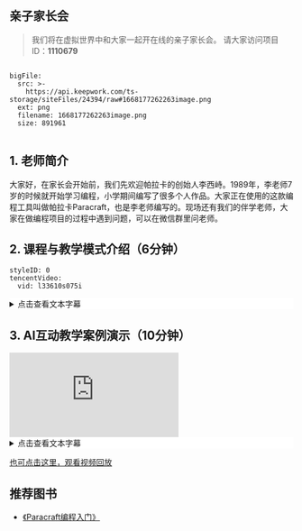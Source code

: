 ## 亲子家长会

> 我们将在虚拟世界中和大家一起开在线的亲子家长会。
请大家访问项目ID：**1110679**


```@BigFile

bigFile:
  src: >-
    https://api.keepwork.com/ts-storage/siteFiles/24394/raw#1668177262263image.png
  ext: png
  filename: 1668177262263image.png
  size: 891961
          
```
## 1. 老师简介
大家好，在家长会开始前，我们先欢迎帕拉卡的创始人李西峙。1989年，李老师7岁的时候就开始学习编程，小学期间编写了很多个人作品。大家正在使用的这款编程工具叫做帕拉卡Paracraft，也是李老师编写的。现场还有我们的伴学老师，大家在做编程项目的过程中遇到问题，可以在微信群里问老师。

## 2. 课程与教学模式介绍（6分钟）

```@TencentVideo
styleID: 0
tencentVideo:
  vid: l33610s075i

```

<details style="background-color:white">
  <summary>点击查看文本字幕</summary><p>

> 先来思考一个问题，大家觉得我们**人类的大脑中有什么**？

有些同学很厉害，说大脑中有神经细胞。大家再想想这些细胞中存储了什么信息？其实，我们脑海中是有**记忆**的，很多很多的记忆。那记忆又是什么呢？其实记忆就是**动画**。大家正在看到的我的演讲，就在你们每个人头脑中留下了一段记忆，也留下了一段动画。说不定，某个晚上你还会梦见它。

除了动画和记忆，我们大脑中还有一种神奇的能量，叫做思维。思维是做什么的呢？它是用来**控制动画的，控制我们头脑中的记忆**，包括情绪。计算机和大脑很像，编写程序前，我们首先要创造场景和动画，然后用代码去控制动画，就像用思维控制记忆一样。 

帕拉卡与传统的编程课不同，我们重视完整的项目制作，也就是动画和编程我们都要学。如果我们脑海中只有思维，没有记忆，我们将没有创造力。创造立体的场景和动画，不仅可以培养孩子的空间智能，也是一切编程项目的基础。

学习编程，就是要完成一个又一个的项目。帕拉卡课程中的项目都不是简单的项目，我们使用AI互动教学系统，手把手的教孩子完成软件操作。但是真正的编程，需要孩子们自己去大量的练习、克服各种困难，将项目越做越好。我曾见过有些同学用1周、1个月甚至1年去完成一个项目，但是最终的作品往往比我们课堂上教的同名项目复杂数十倍。 

对家长，我们想说，帕拉卡的服务不只是课上的1小时，而是课后几十上百倍的业余时间。数据显示，小学生每天看手机等屏幕的时间是3小时，青年人是每天5-9小时。如果孩子能够对帕拉卡保持兴趣，并用电脑进行创造，其实是真正解决了手机等引起的社会矛盾。家长应该大胆的让孩子长时间的使用帕拉卡去创造。

同时帕拉卡也进入了2022年中国教育部发布的《信息科技》的课标解读。 帕拉卡是符合中国科教兴国大战略的可以自主学习的创作工具。


</p></details>



## 3. AI互动教学案例演示（10分钟）

<div class="aspect-ratio">
  <iframe src="https://macros.keepwork.com/?projectId=1110679&capture=[1,2,3,4,5,6]"   frameborder="0" allowfullscreen="true"></iframe>
</div>

<details style="background-color:white">
  <summary>点击查看文本字幕</summary><p>
  
大家先看下我们周围的虚拟环境，我带大家简单参观下，这个虚拟的阶梯教室是如何创建出来的。 

先来看看这里的坐垫，这些坐垫是用方块搭建出来的，缩小后可以作为模型批量放入场景中。鼠标移动到坐垫上，按住鼠标左键不要松手同时移动鼠标可以拖动它；右键点击可以编辑。大家看，这里有黑色和白色2种坐垫，像这样拖动就可以完成简单的五子棋游戏了。五子棋也是我们课程的项目之一。 

我们再来看这里的蓝色方块，它叫做代码方块，里面包含了控制3D世界的逻辑。例如，如果我们点击坐垫，会自动瞬移并面向大屏幕坐下。 这个逻辑的代码就写在这个代码方块中，我们提供图块和文本2种编程方式，点击上方按钮可以切换。 

再来看下我们上方的标语，右键点击第一个告示牌就可以编辑它，它是使用HTML语言完成的。互联网网页中的所有图片、文字都是用这种方式书写的。同样我们可以用图形化或文本的方式在paracraft中学习HTML语言。 

大家注意到我面前的这个笔记本电脑了么？点击它，可以打开一个控制面板，我可以切换白天和黑夜，并且所有联网的同学都会受到影响。同样这些按钮和逻辑也是用HTML和代码完成的。在帕拉卡中，别人的作品就是最好的老师，你可以点击旁边的代码方块，看看作者是如何实现这个控制逻辑的。当然看不懂没有关系，学习编程和学习中文很像，你需要阅读大量你看不懂的文字，然后慢慢接受并理解它们。 

对了，这里的灯是可以点击的，右键点击它。我们发现当对象被点击时，会发送一个消息。输入、过程、输出其实时所有程序逻辑的基础，等你阅读大量别人的代码后，会逐渐理解这点。

最后这个黑色的是电影方块，右键可以打开它。你可以用电影方块制作动画片，最后再用代码去控制何时播放它们。在这个学期的最后，老师还会在这里给优秀的学生作品颁奖。今天老师将第一个奖励颁给台下的一位同学。

## 总结
帕拉卡的在线课程都可以在手机微信上直接互动学习。我们希望能够让家长最低成本、最高效的了解我们的课程、甚至部分家长会一起学习，每天只需5分钟。但是，真正学会编程，需要在电脑上进行大量的练习。很多家长不理解这点，认为孩子沉迷帕拉卡，限制了孩子用电脑的时间, 这是不对的。

我们建议家长要敢于让孩子自己探索、学习、创造。编程的学习覆盖了英语、数学、物理、语文等很多学科，孩子不仅可以掌握自主学习的方法，也可以找到学习跨学科知识的动力。帕拉卡是面向全学科素质教育的创作工具。通过一个个的项目，学生懂得学以致用，还可以参加各种比赛，建立自信。

</p></details>
  
[也可点击这里，观看视频回放](https://v.qq.com/x/page/r3362ew8wo9.html)

## 推荐图书

- [《Paracraft编程入门》](https://keepwork.com/official/docs/references/books)

